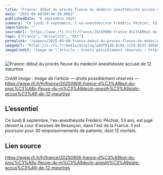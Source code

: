 ```yaml
---
title: "France: début du procès fleuve du médecin anesthésiste accusé de 12 meurtres"
date: "2025-09-08T09:46:50.000Z"
publishedDate: "8 septembre 2025"
summary: "Ce lundi 8 septembre, l'ex-anesthésiste Frédéric Péchier, 53 ans, est jugé devant la cour d'assises de Besançon, dans l'est de la France. Il est poursuivi pour 30 empoisonnements de patients, dont 12 mortels."
importance: ""
sourceUrl: "https://www.rfi.fr/fr/france/20250908-france-d%C3%A9but-du-proc%C3%A8s-fleuve-du-m%C3%A9decin-anesth%C3%A9siste-accus%C3%A9-de-12-meurtres"
tags: ["France", "Actualité", "RFI"]
permalink: "/papers/2025-09-08-france-debut-du-proces-fleuve-du-medecin-anesthesiste-accuse-de-12-meurtres"
imageUrl: "https://s.rfi.fr/media/display/add79146-8c8d-11f0-8537-005056bfb2b6/w:1280/p:16x9/000-73Q23WP.jpg"
imageCredit: "Image de l’article — droits possiblement réservés — https://www.rfi.fr/fr/france/20250908-france-d%C3%A9but-du-proc%C3%A8s-fleuve-du-m%C3%A9decin-anesth%C3%A9siste-accus%C3%A9-de-12-meurtres"
---
```


![France: début du procès fleuve du médecin anesthésiste accusé de 12 meurtres](https://s.rfi.fr/media/display/add79146-8c8d-11f0-8537-005056bfb2b6/w:1280/p:16x9/000-73Q23WP.jpg)

*Crédit image : Image de l’article — droits possiblement réservés — https://www.rfi.fr/fr/france/20250908-france-d%C3%A9but-du-proc%C3%A8s-fleuve-du-m%C3%A9decin-anesth%C3%A9siste-accus%C3%A9-de-12-meurtres*

## L’essentiel

Ce lundi 8 septembre, l'ex-anesthésiste Frédéric Péchier, 53 ans, est jugé devant la cour d'assises de Besançon, dans l'est de la France. Il est poursuivi pour 30 empoisonnements de patients, dont 12 mortels.

## Lien source

https://www.rfi.fr/fr/france/20250908-france-d%C3%A9but-du-proc%C3%A8s-fleuve-du-m%C3%A9decin-anesth%C3%A9siste-accus%C3%A9-de-12-meurtres
